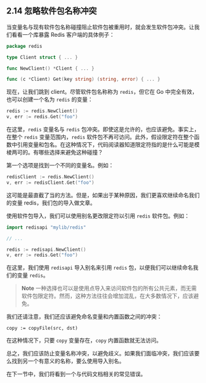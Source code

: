 ## 2.14 忽略软件包名称冲突

当变量名与现有软件包名称碰撞阻止软件包被重用时，就会发生软件包冲突。让我们看看一个库暴露 Redis 客户端的具体例子：

```go
package redis

type Client struct { ... }

func NewClient() *Client { ... }

func (c *Client) Get(key string) (string, error) { ... }
```

现在，让我们跳到 client。尽管软件包名称称为 `redis`，但它在 Go 中完全有效，也可以创建一个名为 `redis` 的变量：

```go
redis := redis.NewClient()
v, err := redis.Get("foo")
```

在这里，`redis` 变量名与 `redis` 包冲突。即使这是允许的，也应该避免。事实上，在整个 `redis` 变量范围内，`redis` 软件包不再可访问。此外，假设限定符在整个函数中引用变量和包名。在这种情况下，代码阅读器知道限定符指的是什么可能是模棱两可的。有哪些选择来避免这种碰撞？

第一个选项是找到一个不同的变量名。例如：

```go
redisClient := redis.NewClient()
v, err := redisClient.Get("foo")
```

这可能是最直截了当的方法。但是，如果出于某种原因，我们更喜欢继续命名我们的变量 redis，我们包的导入做文章。

使用软件包导入，我们可以使用别名更改限定符以引用 `redis` 软件包。例如：

```go
import redisapi "mylib/redis"

// ...

redis := redisapi.NewClient()
v, err := redis.Get("foo")
```

在这里，我们使用 `redisapi` 导入别名来引用 `redis` 包，以便我们可以继续命名我们的变量 `redis`。

> **Note** 一种选择也可以是使用点导入来访问软件包的所有公共元素，而无需软件包限定符。然而，这种方法往往会增加混乱，在大多数情况下，应该避免。

我们还请注意，我们还应该避免命名变量和内置函数之间的冲突：

`copy := copyFile(src, dst)`

在这种情况下，只要 `copy` 变量存在，`copy` 内置函数就无法访问。

总之，我们应该防止变量名称冲突，以避免歧义。如果我们面临冲突，我们应该要么找到另一个有意义的名称，要么使用导入别名。

在下一节中，我们将看到一个与代码文档相关的常见错误。